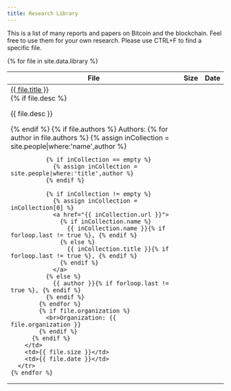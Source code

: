 ```yaml
---
title: Research Library
---
```


This is a list of many reports and papers on Bitcoin and the blockchain. Feel free to use them for your own research. Please use CTRL+F to find a specific file.

<table class="research-library">
  <thead>
    <tr>
      <th>File</th>
      <th>Size</th>
      <th>Date</th>
    </tr>
  </thead>
  <tbody>
    {% for file in site.data.library %}
      <tr>
        <td>
          <a href="{{ site.baseurl }}/assets/pdf/library/{{ file.file }}">{{ file.title }}</a><br>
          {% if file.desc %}<p class="description">{{ file.desc }}</p>{% endif %}
          {% if file.authors %}
            Authors:
            {% for author in file.authors %}
              {% assign inCollection = site.people|where:'name',author %}

              {% if inCollection == empty %}
                {% assign inCollection = site.people|where:'title',author %}
              {% endif %}

              {% if inCollection != empty %}
                {% assign inCollection = inCollection[0] %}
                <a href="{{ inCollection.url }}">
                  {% if inCollection.name %}
                    {{ inCollection.name }}{% if forloop.last != true %}, {% endif %}
                  {% else %}
                    {{ inCollection.title }}{% if forloop.last != true %}, {% endif %}
                  {% endif %}
                </a>
              {% else %}
                {{ author }}{% if forloop.last != true %}, {% endif %}
              {% endif %}
            {% endfor %}
            {% if file.organization %}
              <br>Organization: {{ file.organization }}
            {% endif %}
          {% endif %}
        </td>
        <td>{{ file.size }}</td>
        <td>{{ file.date }}</td>
      </tr>
    {% endfor %}
  </tbody>
</table>
